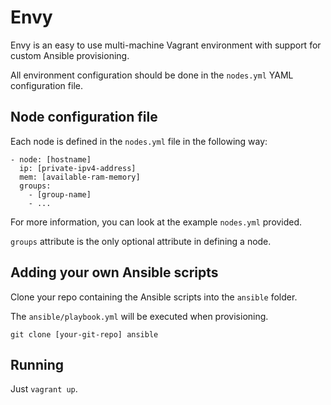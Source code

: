# Envy

Envy is an easy to use multi-machine Vagrant environment with support for custom Ansible provisioning.

All environment configuration should be done in the `nodes.yml` YAML configuration file.

## Node configuration file
Each node is defined in the `nodes.yml` file in the following way:

```
- node: [hostname]
  ip: [private-ipv4-address]
  mem: [available-ram-memory]
  groups:
    - [group-name]
    - ...
```

For more information, you can look at the example `nodes.yml` provided.

`groups` attribute is the only optional attribute in defining a node.

## Adding your own Ansible scripts

Clone your repo containing the Ansible scripts into the `ansible` folder.

The `ansible/playbook.yml` will be executed when provisioning.

```
git clone [your-git-repo] ansible
```

## Running

Just `vagrant up`.
